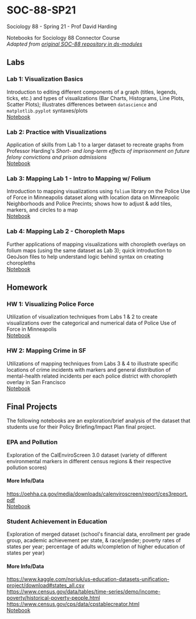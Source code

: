 # SOC-88-SP21
Sociology 88 - Spring 21 - Prof David Harding

Notebooks for Sociology 88 Connector Course<br>
*Adapted from [original SOC-88 repository in ds-modules](https://github.com/ds-modules/SOC-88)* 

## Labs

### Lab 1: Visualization Basics

Introduction to editing different components of a graph (titles, legends, ticks, etc.) and types of visualizations (Bar Charts, Histograms, Line Plots, Scatter Plots); illustrates differences between `datascience` and `matplotlib.pyplot` syntaxes/plots<br>
[Notebook](Intro_to_Visualizations.ipynb)

### Lab 2: Practice with Visualizations

Application of skills from Lab 1 to a larger dataset to recreate graphs from Professor Harding's *Short- and long-term effects of imprisonment on future felony convictions and prison admissions*<br>
[Notebook](Practice_with_Visualizations.ipynb)

### Lab 3: Mapping Lab 1 - Intro to Mapping w/ Folium

Introduction to mapping visualizations using `folium` library on the Police Use of Force in Minneapolis dataset along with location data on Minneapolic Neighborhoods and Police Precints; shows how to adjust & add tiles, markers, and circles to a map<br>
[Notebook](Mapping_Lab_1.ipynb)

### Lab 4: Mapping Lab 2 - Choropleth Maps

Further applications of mapping visualizations with choropleth overlays on folium maps (using the same dataset as Lab 3); quick introduction to GeoJson files to help understand logic behind syntax on creating choropleths<br>
[Notebook](Mapping_Lab_2.ipynb)

## Homework

### HW 1: Visualizing Police Force

Utilization of visualization techniques from Labs 1 & 2 to create visualizations over the categorical and numerical data of Police Use of Force in Minneapolis<br>
[Notebook](Police_Incidents_HW.ipynb)

### HW 2: Mapping Crime in SF

Utilizations of mapping techniques from Labs 3 & 4 to illustrate specific locations of crime incidents with markers and general distribution of mental-health related incidents per each police district with choropleth overlay in San Francisco<br>
[Notebook](Mapping_Crime_in_SF_HW.ipynb)

## Final Projects

The following notebooks are an exploration/brief analysis of the dataset that students use for their Policy Briefing/Impact Plan final project.

### EPA and Pollution

Exploration of the CalEnviroScreen 3.0 dataset (variety of different environmental markers in different census regions & their respective pollution scores)<br>
#### More Info/Data
https://oehha.ca.gov/media/downloads/calenviroscreen/report/ces3report.pdf<br>
[Notebook](Final_Project_EPA.ipynb)

### Student Achievement in Education

Exploration of merged dataset (school's financial data, enrollment per grade group, academic achievement per state, & race/gender; poverty rates of states per year; percentage of adults w/completion of higher education of states per year)<br>
#### More Info/Data
https://www.kaggle.com/noriuk/us-education-datasets-unification-project/download#states_all.csv<br>
https://www.census.gov/data/tables/time-series/demo/income-poverty/historical-poverty-people.html<br>
https://www.census.gov/cps/data/cpstablecreator.html<br>
[Notebook](Final_Project_Education.ipynb)

